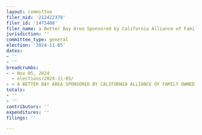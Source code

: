 ```yaml
---
layout: committee
filer_nid: '212422378'
filer_id: '1475408'
filer_name: a Better Bay Area Sponsored by California Alliance of Family Owned Businesses
jurisdiction: ''
committee_type: general
election: '2024-11-05'
dates:
- ''
- ''
breadcrumbs:
- - Nov 05, 2024
  - elections/2024-11-05/
- - A BETTER BAY AREA SPONSORED BY CALIFORNIA ALLIANCE OF FAMILY OWNED BUSINESSES
totals:
- ''
- ''
contributors: ''
expenditures: ''
filings: ''

---
```


